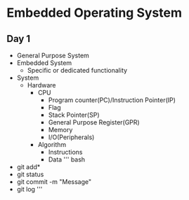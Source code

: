 # Embedded Operating System

## Day 1

- General Purpose System
- Embedded System
    - Specific or dedicated functionality
- System
     - Hardware
        - CPU
            - Program counter(PC)/Instruction Pointer(IP)
            - Flag
            - Stack Pointer(SP)
            - General Purpose Register(GPR)
            - Memory
            - I/O(Peripherals)
        - Algorithm
            - Instructions
            - Data
''' bash
- git add*
- git status
- git commit -m "Message"
- git log
'''